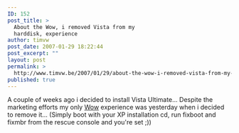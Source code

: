 ```yaml
---
ID: 152
post_title: >
  About the Wow, i removed Vista from my
  harddisk, experience
author: timvw
post_date: 2007-01-29 18:22:44
post_excerpt: ""
layout: post
permalink: >
  http://www.timvw.be/2007/01/29/about-the-wow-i-removed-vista-from-my-harddisk-experience/
published: true
---
```

<p>A couple of weeks ago i decided to install Vista Ultimate... Despite the marketing efforts my only <a href="http://www.experiencethewow.be/">Wow</a>  experience was yesterday when i decided to remove it... (Simply boot with your XP installation cd, run fixboot and fixmbr from the rescue console and you're set ;))</p>
